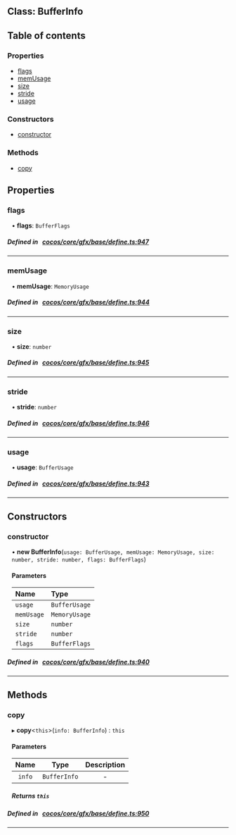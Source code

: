 
## Class: BufferInfo





<div class="table-of-content">
<h2>Table of contents</h2>


### Properties

- [ flags](#flags)
- [ memUsage](#memUsage)
- [ size](#size)
- [ stride](#stride)
- [ usage](#usage)

### Constructors

- [ constructor](#constructor)

### Methods

- [ copy](#copy)
</div>

## Properties


### flags
<div style="margin-left: 10px;">




•  **flags**:
`BufferFlags` 
</div>

##### Defined in &nbsp;   [cocos/core/gfx/base/define.ts:947](https://github.com/cocos-creator/engine/blob/c7bf6b8a9/cocos/core/gfx/base/define.ts#L947)&nbsp;


___


### memUsage
<div style="margin-left: 10px;">




•  **memUsage**:
`MemoryUsage` 
</div>

##### Defined in &nbsp;   [cocos/core/gfx/base/define.ts:944](https://github.com/cocos-creator/engine/blob/c7bf6b8a9/cocos/core/gfx/base/define.ts#L944)&nbsp;


___


### size
<div style="margin-left: 10px;">




•  **size**:
`number` 
</div>

##### Defined in &nbsp;   [cocos/core/gfx/base/define.ts:945](https://github.com/cocos-creator/engine/blob/c7bf6b8a9/cocos/core/gfx/base/define.ts#L945)&nbsp;


___


### stride
<div style="margin-left: 10px;">




•  **stride**:
`number` 
</div>

##### Defined in &nbsp;   [cocos/core/gfx/base/define.ts:946](https://github.com/cocos-creator/engine/blob/c7bf6b8a9/cocos/core/gfx/base/define.ts#L946)&nbsp;


___


### usage
<div style="margin-left: 10px;">




•  **usage**:
`BufferUsage` 
</div>

##### Defined in &nbsp;   [cocos/core/gfx/base/define.ts:943](https://github.com/cocos-creator/engine/blob/c7bf6b8a9/cocos/core/gfx/base/define.ts#L943)&nbsp;


___

<!---->
## Constructors


### constructor
<div style="margin-left: 10px;">

• **new BufferInfo**(`usage: BufferUsage, memUsage: MemoryUsage, size: number, stride: number, flags: BufferFlags`)

#### Parameters

| Name | Type |
| :------ | :------ |
| `usage` | `BufferUsage` |
| `memUsage` | `MemoryUsage` |
| `size` | `number` |
| `stride` | `number` |
| `flags` | `BufferFlags` |
</div>

##### Defined in &nbsp;   [cocos/core/gfx/base/define.ts:940](https://github.com/cocos-creator/engine/blob/c7bf6b8a9/cocos/core/gfx/base/define.ts#L940)&nbsp;


---

<!---->
## Methods

### copy

<div style="margin-left: 10px;">

▸   **copy**<`this`\>(`info: BufferInfo`) : `this`



#### Parameters

| Name | Type | Description |
| :------: | :------: | :------: |
| `info` | `BufferInfo` | - |


##### Returns `this`
</div>

##### Defined in &nbsp;   [cocos/core/gfx/base/define.ts:950](https://github.com/cocos-creator/engine/blob/c7bf6b8a9/cocos/core/gfx/base/define.ts#L950)&nbsp;
___
<!---->



